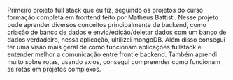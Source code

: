 Primeiro projeto full stack que eu fiz, seguindo os projetos do curso formação completa em frontend feito por Matheus Battisti.
Nesse projeto pude aprender diversos conceitos principalmente de backend, como criação de banco de dados e envio/edição/deletar dados com um banco de dados verdadeiro, nessa aplicação, ultilizei mongoDB. Além disso consegui ter uma visão mais geral de como funcionam aplicações fullstack e entender melhor a comunicação entre front e backend. Também aprendi muito sobre rotas, usando axios, consegui compreender como funcionam as rotas em projetos complexos.
 